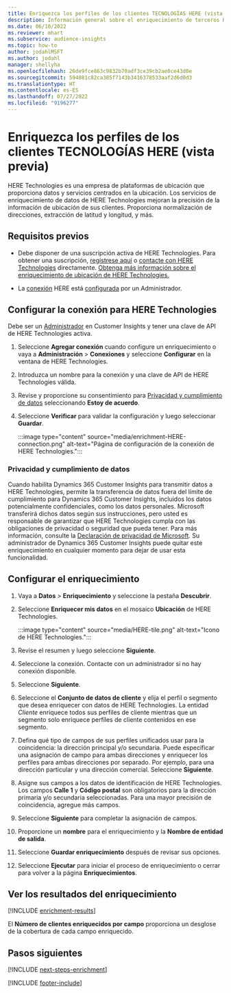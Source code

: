 ```yaml
---
title: Enriquezca los perfiles de los clientes TECNOLOGÍAS HERE (vista previa)
description: Información general sobre el enriquecimiento de terceros HERE Technologies.
ms.date: 06/10/2022
ms.reviewer: mhart
ms.subservice: audience-insights
ms.topic: how-to
author: jodahlMSFT
ms.author: jodahl
manager: shellyha
ms.openlocfilehash: 26de9fce863c9832b70adf3ce39cb2ae0ce43d0e
ms.sourcegitcommit: 594081c82ca385f7143b3416378533aaf2d6d0d3
ms.translationtype: HT
ms.contentlocale: es-ES
ms.lasthandoff: 07/27/2022
ms.locfileid: "9196277"
---
```

# <a name="enrich-customer-profiles-with-here-technologies-preview"></a>Enriquezca los perfiles de los clientes TECNOLOGÍAS HERE (vista previa)

HERE Technologies es una empresa de plataformas de ubicación que proporciona datos y servicios centrados en la ubicación. Los servicios de enriquecimiento de datos de HERE Technologies mejoran la precisión de la información de ubicación de sus clientes. Proporciona normalización de direcciones, extracción de latitud y longitud, y más.

## <a name="prerequisites"></a>Requisitos previos

- Debe disponer de una suscripción activa de HERE Technologies. Para obtener una suscripción, [regístrese aquí](https://developer.here.com/sign-up?utm_medium=referral&utm_source=Microsoft-Dynamics-CI&create=Freemium-Basic) o [contacte con HERE Technologies](https://developer.here.com/help?utm_medium=referral&utm_source=Microsoft-Dynamics-CI#how-can-we-help-you) directamente. [Obtenga más información sobre el enriquecimiento de ubicación de HERE Technologies.](https://developer.here.com/location-enrichment?cid=Dev-MicrosoftDynamics-DB-0-Dev-&utm_source=MicrosoftDynamics&utm_medium=referral&utm_campaign=Online_Dev_ReferralMicrosoft)

- La [conexión](connections.md) HERE está [configurada](#configure-the-connection-for-here-technologies) por un Administrador.

## <a name="configure-the-connection-for-here-technologies"></a>Configurar la conexión para HERE Technologies

Debe ser un [Administrador](permissions.md#admin) en Customer Insights y tener una clave de API de HERE Technologies activa.

1. Seleccione **Agregar conexión** cuando configure un enriquecimiento o vaya a **Administración** > **Conexiones** y seleccione **Configurar** en la ventana de HERE Technologies.

1. Introduzca un nombre para la conexión y una clave de API de HERE Technologies válida.

1. Revise y proporcione su consentimiento para [Privacidad y cumplimiento de datos](#data-privacy-and-compliance) seleccionando **Estoy de acuerdo**.

1. Seleccione **Verificar** para validar la configuración y luego seleccionar **Guardar**.

   :::image type="content" source="media/enrichment-HERE-connection.png" alt-text="Página de configuración de la conexión de HERE Technologies.":::

### <a name="data-privacy-and-compliance"></a>Privacidad y cumplimiento de datos

Cuando habilita Dynamics 365 Customer Insights para transmitir datos a HERE Technologies, permite la transferencia de datos fuera del límite de cumplimiento para Dynamics 365 Customer Insights, incluidos los datos potencialmente confidenciales, como los datos personales. Microsoft transferirá dichos datos según sus instrucciones, pero usted es responsable de garantizar que HERE Technologies cumpla con las obligaciones de privacidad o seguridad que pueda tener. Para más información, consulte la [Declaración de privacidad de Microsoft](https://go.microsoft.com/fwlink/?linkid=396732).
Su administrador de Dynamics 365 Customer Insights puede quitar este enriquecimiento en cualquier momento para dejar de usar esta funcionalidad.

## <a name="configure-the-enrichment"></a>Configurar el enriquecimiento

1. Vaya a **Datos** > **Enriquecimiento** y seleccione la pestaña **Descubrir**.

1. Seleccione **Enriquecer mis datos** en el mosaico **Ubicación** de HERE Technologies.

   :::image type="content" source="media/HERE-tile.png" alt-text="Icono de HERE Technologies.":::

1. Revise el resumen y luego seleccione **Siguiente**.

1. Seleccione la conexión. Contacte con un administrador si no hay conexión disponible.

1. Seleccione **Siguiente**.

1. Seleccione el **Conjunto de datos de cliente** y elija el perfil o segmento que desea enriquecer con datos de HERE Technologies. La entidad *Cliente* enriquece todos sus perfiles de cliente mientras que un segmento solo enriquece perfiles de cliente contenidos en ese segmento.

1. Defina qué tipo de campos de sus perfiles unificados usar para la coincidencia: la dirección principal y/o secundaria. Puede especificar una asignación de campo para ambas direcciones y enriquecer los perfiles para ambas direcciones por separado. Por ejemplo, para una dirección particular y una dirección comercial. Seleccione **Siguiente**.

1. Asigne sus campos a los datos de identificación de HERE Technologies. Los campos **Calle 1** y **Código postal** son obligatorios para la dirección primaria y/o secundaria seleccionadas. Para una mayor precisión de coincidencia, agregue más campos.

1. Seleccione **Siguiente** para completar la asignación de campos.

1. Proporcione un **nombre** para el enriquecimiento y la **Nombre de entidad de salida**.

1. Seleccione **Guardar enriquecimiento** después de revisar sus opciones.

1. Seleccione **Ejecutar** para iniciar el proceso de enriquecimiento o cerrar para volver a la página **Enriquecimientos**.

## <a name="view-enrichment-results"></a>Ver los resultados del enriquecimiento

[!INCLUDE [enrichment-results](includes/enrichment-results.md)]

El **Número de clientes enriquecidos por campo** proporciona un desglose de la cobertura de cada campo enriquecido.

## <a name="next-steps"></a>Pasos siguientes

[!INCLUDE [next-steps-enrichment](includes/next-steps-enrichment.md)]

[!INCLUDE [footer-include](includes/footer-banner.md)]
